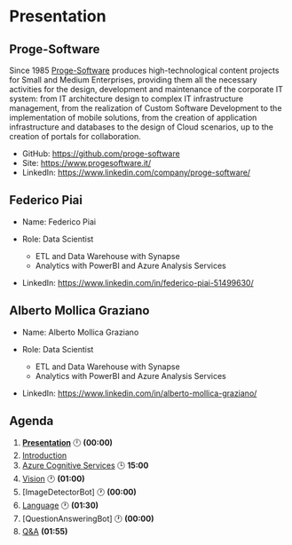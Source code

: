 # Presentation

## Proge-Software

Since 1985 [Proge-Software](https://www.progesoftware.it/) produces high-technological content projects for Small and Medium Enterprises, providing them all the necessary activities for the design, development and maintenance of the corporate IT system: from IT architecture design to complex IT infrastructure management, from the realization of Custom Software Development to the implementation of mobile solutions, from the creation of application infrastructure and databases to the design of Cloud scenarios, up to the creation of portals for collaboration.

- GitHub: https://github.com/proge-software
- Site: https://www.progesoftware.it/
- LinkedIn: https://www.linkedin.com/company/proge-software/

## Federico Piai

- Name: Federico Piai
- Role: Data Scientist
    - ETL and Data Warehouse with Synapse
    - Analytics with PowerBI and Azure Analysis Services

- LinkedIn: https://www.linkedin.com/in/federico-piai-51499630/

## Alberto Mollica Graziano

- Name: Alberto Mollica Graziano
- Role: Data Scientist
    - ETL and Data Warehouse with Synapse
    - Analytics with PowerBI and Azure Analysis Services

- LinkedIn: https://www.linkedin.com/in/alberto-mollica-graziano/

## Agenda

1. **[Presentation](01.presentation.md)** :clock12: **(00:00)**
1. [Introduction](02.introduction.md)
1. [Azure Cognitive Services](03.azure-cognitive-services.md) :clock3: **15:00**
1. [Vision](05.vision.md) :clock1: **(01:00)**
1. [ImageDetectorBot] :clock1: **(00:00)**
1. [Language](06.language.md) :clock1: **(01:30)**
1. [QuestionAnsweringBot] :clock1: **(00:00)**
1. [Q&A](08.q&a.md) **(01:55)**